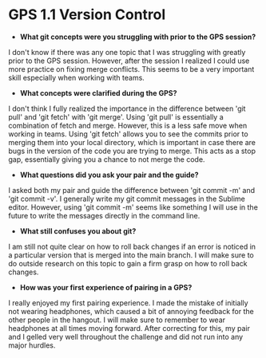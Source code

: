# GPS 1.1 Version Control

* __What git concepts were you struggling with prior to the GPS session?__

I don't know if there was any one topic that I was struggling with greatly prior to the GPS session. However, after the session I realized I could use more practice on fixing merge conflicts. This seems to be a very important skill especially when working with teams.

* __What concepts were clarified during the GPS?__

I don't think I fully realized the importance in the difference between 'git pull' and 'git fetch' with 'git merge'. Using 'git pull' is essentially a combination of fetch and merge. However, this is a less safe move when working in teams. Using 'git fetch' allows you to see the commits prior to merging them into your local directory, which is important in case there are bugs in the version of the code you are trying to merge. This acts as a stop gap, essentially giving you a chance to not merge the code.

* __What questions did you ask your pair and the guide?__

I asked both my pair and guide the difference between 'git commit -m' and 'git commit -v'. I generally write my git commit messages in the Sublime editor. However, using 'git commit -m' seems like something I will use in the future to write the messages directly in the command line.

* __What still confuses you about git?__

I am still not quite clear on how to roll back changes if an error is noticed in a particular version that is merged into the main branch. I will make sure to do outside research on this topic to gain a firm grasp on how to roll back changes.

* __How was your first experience of pairing in a GPS?__

I really enjoyed my first pairing experience. I made the mistake of initially not wearing headphones, which caused a bit of annoying feedback for the other people in the hangout. I will make sure to remember to wear headphones at all times moving forward. After correcting for this, my pair and I gelled very well throughout the challenge and did not run into any major hurdles.